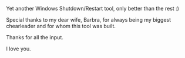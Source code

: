 Yet another Windows Shutdown/Restart tool, only better than the rest :)

Special thanks to my dear wife, Barbra, for always being my biggest chearleader and for whom this tool was built.

Thanks for all the input.

I love you.